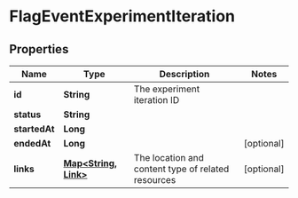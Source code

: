 

# FlagEventExperimentIteration


## Properties

| Name | Type | Description | Notes |
|------------ | ------------- | ------------- | -------------|
|**id** | **String** | The experiment iteration ID |  |
|**status** | **String** |  |  |
|**startedAt** | **Long** |  |  |
|**endedAt** | **Long** |  |  [optional] |
|**links** | [**Map&lt;String, Link&gt;**](Link.md) | The location and content type of related resources |  [optional] |



